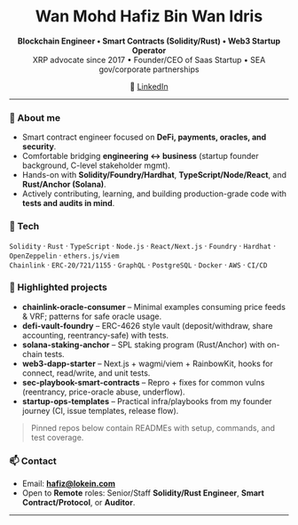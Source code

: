 <h1 align="center">Wan Mohd Hafiz Bin Wan Idris</h1>

<p align="center">
  <b>Blockchain Engineer • Smart Contracts (Solidity/Rust) • Web3 Startup Operator</b><br/>
  XRP advocate since 2017 • Founder/CEO of Saas Startup • SEA gov/corporate partnerships
</p>

<p align="center">
  🔗 <a href="https://www.linkedin.com/in/wanmohdhafizwanidris/">LinkedIn</a> 
</p>

---

### 👋 About me
- Smart contract engineer focused on **DeFi, payments, oracles, and security**.
- Comfortable bridging **engineering ↔ business** (startup founder background, C-level stakeholder mgmt).
- Hands-on with **Solidity/Foundry/Hardhat**, **TypeScript/Node/React**, and **Rust/Anchor (Solana)**.
- Actively contributing, learning, and building production-grade code with **tests and audits in mind**.

### 🔧 Tech
`Solidity` · `Rust` · `TypeScript` · `Node.js` · `React/Next.js` · `Foundry` · `Hardhat` · `OpenZeppelin` · `ethers.js/viem`  
`Chainlink` · `ERC-20/721/1155` · `GraphQL` · `PostgreSQL` · `Docker` · `AWS` · `CI/CD`

### 🚀 Highlighted projects
- **chainlink-oracle-consumer** – Minimal examples consuming price feeds & VRF; patterns for safe oracle usage.
- **defi-vault-foundry** – ERC-4626 style vault (deposit/withdraw, share accounting, reentrancy-safe) with tests.
- **solana-staking-anchor** – SPL staking program (Rust/Anchor) with on-chain tests.
- **web3-dapp-starter** – Next.js + wagmi/viem + RainbowKit, hooks for connect, read/write, and unit tests.
- **sec-playbook-smart-contracts** – Repro + fixes for common vulns (reentrancy, price-oracle abuse, underflow).
- **startup-ops-templates** – Practical infra/playbooks from my founder journey (CI, issue templates, release flow).

> Pinned repos below contain READMEs with setup, commands, and test coverage.

### 📫 Contact
- Email: **hafiz@lokein.com**
- Open to **Remote** roles: Senior/Staff **Solidity/Rust Engineer**, **Smart Contract/Protocol**, or **Auditor**.

---
